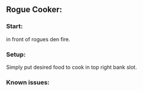 ## Rogue Cooker:

### Start:
in front of rogues den fire.

### Setup:
Simply put desired food to cook in top right bank slot.

### Known issues:
